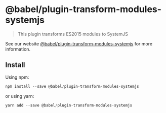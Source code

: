 # @babel/plugin-transform-modules-systemjs

> This plugin transforms ES2015 modules to SystemJS

See our website [@babel/plugin-transform-modules-systemjs](https://new.babeljs.io/docs/en/next/babel-plugin-transform-modules-systemjs.html) for more information.

## Install

Using npm:

```js
npm install --save @babel/plugin-transform-modules-systemjs
```

or using yarn:

```js
yarn add --save @babel/plugin-transform-modules-systemjs
```
